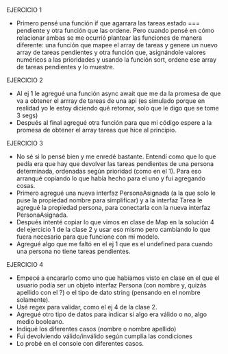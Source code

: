 EJERCICIO 1
* Primero pensé una función if que agarrara las tareas.estado === pendiente y otra función que las ordene. Pero cuando pensé en cómo relacionar ambas se me ocurrió plantear las funciones de manera diferente: una función que mapee el array de tareas y genere un nuevo array de tareas pendientes y otra función que, asignándole valores numéricos a las prioridades y usando la función sort, ordene ese array de tareas pendientes y lo muestre.

EJERCICIO 2
* Al ej 1 le agregué una función async await que me da la promesa de que va a obtener el arrray de tareas de una api (es simulado porque en realidad yo le estoy diciendo qué retornar, solo que le digo que se tome 3 segs)
* Después al final agregué otra función para que mi código espere a la promesa de obtener el array tareas que hice al principio.

EJERCICIO 3
* No sé si lo pensé bien y me enredé bastante. Entendí como que lo que pedía era que hay que devolver las tareas pendientes de una persona determinada, ordenadas según prioridad (como en el 1). Para eso arranqué copiando lo que había hecho para el uno y fui agregando cosas.
* Primero agregué una nueva interfaz PersonaAsignada (a la que solo le puse la propiedad nombre para simplificar) y a la interfaz Tarea le agregué la propiedad persona, para conectarla con la nueva interfaz PersonaAsignada.
* Después intenté copiar lo que vimos en clase de Map en la solución 4 del ejercicio 1 de la clase 2 y usar eso mismo pero cambiando lo que fuera necesario para que funcione con mi modelo.
* Agregué algo que me faltó en el ej 1 que es el undefined para cuando una persona no tiene tareas pendientes.

EJERCICIO 4
* Empecé a encararlo como uno que habíamos visto en clase en el que el usuario podía ser un objeto interfaz Persona (con nombre y, quizás apellido con el ?) o el tipo de dato string (pensando en el nombre solamente).
* Usé regex para validar, como el ej 4 de la clase 2.
* Agregué otro tipo de datos para indicar si algo era válido o no, algo medio booleano.
* Indiqué los diferentes casos (nombre o nombre apellido)
* Fui devolviendo válido/inválido según cumplía las condiciones
* Lo probé en el console con diferentes casos.